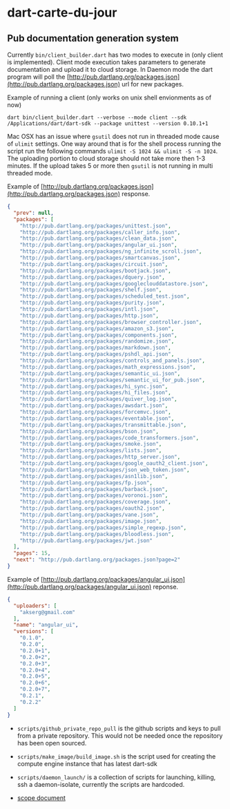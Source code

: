 dart-carte-du-jour
==================

Pub documentation generation system
-- 

Currently `bin/client_builder.dart` has two modes to execute in (only
client is implemented). Client mode execution takes parameters to
generate documentation and upload it to cloud storage. In Daemon mode
the dart program will poll the
[http://pub.dartlang.org/packages.json](http://pub.dartlang.org/packages.json)
url for new packages. 

Example of running a client (only works on unix shell envionments as of
now)

```shell
dart bin/client_builder.dart --verbose --mode client --sdk
/Applications/dart/dart-sdk --package unittest --version 0.10.1+1
```

Mac OSX has an issue where `gsutil` does not run in threaded mode cause of
`ulimit` settings. One way around that is for the shell process running
the script run the following commands `ulimit -S 1024 && ulimit -S -n
1024`. The uploading portion to cloud storage should not take more then
1-3 minutes. If the upload takes 5 or more then `gsutil` is not running in
multi threaded mode. 

Example of [http://pub.dartlang.org/packages.json](http://pub.dartlang.org/packages.json) response.

```json
{
  "prev": null,
  "packages": [
    "http://pub.dartlang.org/packages/unittest.json",
    "http://pub.dartlang.org/packages/caller_info.json",
    "http://pub.dartlang.org/packages/clean_data.json",
    "http://pub.dartlang.org/packages/angular_ui.json",
    "http://pub.dartlang.org/packages/ng_infinite_scroll.json",
    "http://pub.dartlang.org/packages/smartcanvas.json",
    "http://pub.dartlang.org/packages/circuit.json",
    "http://pub.dartlang.org/packages/bootjack.json",
    "http://pub.dartlang.org/packages/dquery.json",
    "http://pub.dartlang.org/packages/googleclouddatastore.json",
    "http://pub.dartlang.org/packages/shelf.json",
    "http://pub.dartlang.org/packages/scheduled_test.json",
    "http://pub.dartlang.org/packages/purity.json",
    "http://pub.dartlang.org/packages/intl.json",
    "http://pub.dartlang.org/packages/http.json",
    "http://pub.dartlang.org/packages/browser_controller.json",
    "http://pub.dartlang.org/packages/amazon_s3.json",
    "http://pub.dartlang.org/packages/components.json",
    "http://pub.dartlang.org/packages/randomize.json",
    "http://pub.dartlang.org/packages/markdown.json",
    "http://pub.dartlang.org/packages/pshdl_api.json",
    "http://pub.dartlang.org/packages/controls_and_panels.json",
    "http://pub.dartlang.org/packages/math_expressions.json",
    "http://pub.dartlang.org/packages/semantic_ui.json",
    "http://pub.dartlang.org/packages/semantic_ui_for_pub.json",
    "http://pub.dartlang.org/packages/hi_sync.json",
    "http://pub.dartlang.org/packages/hi_files.json",
    "http://pub.dartlang.org/packages/quiver_log.json",
    "http://pub.dartlang.org/packages/awsdart.json",
    "http://pub.dartlang.org/packages/forcemvc.json",
    "http://pub.dartlang.org/packages/eventable.json",
    "http://pub.dartlang.org/packages/transmittable.json",
    "http://pub.dartlang.org/packages/bson.json",
    "http://pub.dartlang.org/packages/code_transformers.json",
    "http://pub.dartlang.org/packages/smoke.json",
    "http://pub.dartlang.org/packages/lists.json",
    "http://pub.dartlang.org/packages/http_server.json",
    "http://pub.dartlang.org/packages/google_oauth2_client.json",
    "http://pub.dartlang.org/packages/json_web_token.json",
    "http://pub.dartlang.org/packages/asn1lib.json",
    "http://pub.dartlang.org/packages/fp.json",
    "http://pub.dartlang.org/packages/barback.json",
    "http://pub.dartlang.org/packages/voronoi.json",
    "http://pub.dartlang.org/packages/coverage.json",
    "http://pub.dartlang.org/packages/oauth2.json",
    "http://pub.dartlang.org/packages/vane.json",
    "http://pub.dartlang.org/packages/image.json",
    "http://pub.dartlang.org/packages/simple_regexp.json",
    "http://pub.dartlang.org/packages/bloodless.json",
    "http://pub.dartlang.org/packages/jwt.json"
  ],
  "pages": 15,
  "next": "http://pub.dartlang.org/packages.json?page=2"
}
```

Example of [http://pub.dartlang.org/packages/angular_ui.json](http://pub.dartlang.org/packages/angular_ui.json) reponse.

```json
{
  "uploaders": [
    "akserg@gmail.com"
  ],
  "name": "angular_ui",
  "versions": [
    "0.1.0",
    "0.2.0",
    "0.2.0+1",
    "0.2.0+2",
    "0.2.0+3",
    "0.2.0+4",
    "0.2.0+5",
    "0.2.0+6",
    "0.2.0+7",
    "0.2.1",
    "0.2.2"
  ]
}
```

- `scripts/github_private_repo_pull` is the github scripts and keys to
pull from a private repository. This would not be needed once the
repository has been open sourced. 

- `scripts/make_image/build_image.sh` is the script used for creating 
the compute engine instance that has latest dart-sdk

- `scripts/daemon_launch/` is a collection of scripts for
  launching, killing, ssh a daemon-isolate, currently the scripts are 
  hardcoded. 

- [scope document](https://docs.google.com/document/d/1DYeca9T-FJTePXLksqNoSrOwp8eFlnbqbLs_qGfC99o/edit)

